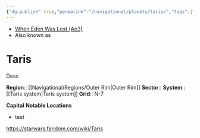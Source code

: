 ```yaml
---
{"dg-publish":true,"permalink":"/navigational/planets/taris/","tags":["map","outerrim","retraining","planet","unfinished"]}
---
```


- [When Eden Was Lost (Ao3)](https://archiveofourown.org/works/19334440/chapters/45992584)
- Also known as 
# Taris
Desc

**Region**::  [[Navigational/Regions/Outer Rim\|Outer Rim]]
**Sector**::
**System**::  [[Taris system\|Taris system]]
**Grid**::  N-7

**Capital**
**Notable Locations**
- test

https://starwars.fandom.com/wiki/Taris
